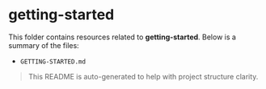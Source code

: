 # getting-started

This folder contains resources related to **getting-started**. Below is a summary of the files:

- `GETTING-STARTED.md`

> This README is auto-generated to help with project structure clarity.
